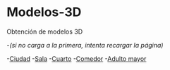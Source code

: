 # Modelos-3D
Obtención de modelos 3D

-*(si no carga a la primera, intenta recargar la página)*

-[Ciudad](https://free3d.com/3d-model/amaryllis-city-930223.html)
-[Sala](https://sketchfab.com/3d-models/cozy-living-room-baked-581238dc5fda4dc990571cdc02827783)
-[Cuarto](https://sketchfab.com/3d-models/stylised-room-08edc52987f1491c9de0cc45a9f43d00)
-[Comedor](https://sketchfab.com/3d-models/modern-dining-room-df3f3c9f6233447eb8b7ee129f3bace5)
-[Adulto mayor](https://free3d.com/3d-model/amaryllis-city-930223.html)

